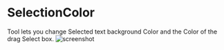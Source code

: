 # SelectionColor
Tool lets you change Selected text background Color and the Color of the drag Select box.
![screenshot](http://i.imgur.com/oPUMOXX.png)
